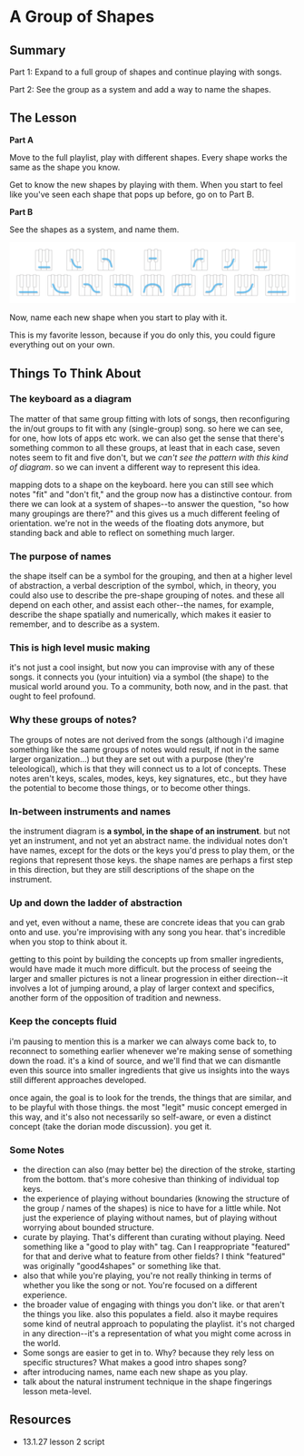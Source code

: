 # A Group of Shapes

## Summary

Part 1: Expand to a full group of shapes and continue playing with songs.

Part 2: See the group as a system and add a way to name the shapes.

## The Lesson

**Part A**

Move to the full playlist, play with different shapes. Every shape works the same as the shape you know.

Get to know the new shapes by playing with them. When you start to feel like you've seen each shape that pops up before, go on to Part B.

**Part B**

See the shapes as a system, and name them.

![group of shapes](/media/15.3.6_ultralite.png)

Now, name each new shape when you start to play with it.

This is my favorite lesson, because if you do only this, you could figure everything out on your own. 

## Things To Think About

### The keyboard as a diagram
The matter of that same group fitting with lots of songs, then reconfiguring the in/out groups to fit with any (single-group) song. so here we can see, for one, how lots of apps etc work. we can also get the sense that there's something common to all these groups, at least that in each case, seven notes seem to fit and five don't, but we *can't see the pattern with this kind of diagram*. so we can invent a different way to represent this idea.

mapping dots to a shape on the keyboard. here you can still see which notes "fit" and "don't fit," and the group now has a distinctive contour. from there we can look at a system of shapes--to answer the question, "so how many groupings are there?" and this gives us a much different feeling of orientation. we're not in the weeds of the floating dots anymore, but standing back and able to reflect on something much larger.

### The purpose of names
the shape itself can be a symbol for the grouping, and then at a higher level of abstraction, a verbal description of the symbol, which, in theory, you could also use to describe the pre-shape grouping of notes. and these all depend on each other, and assist each other--the names, for example, describe the shape spatially and numerically, which makes it easier to remember, and to describe as a system.

### This is high level music making
it's not just a cool insight, but now you can improvise with any of these songs. it connects you (your intuition) via a symbol (the shape) to the musical world around you. To a community, both now, and in the past. that ought to feel profound.

### Why these groups of notes?

The groups of notes are not derived from the songs (although i'd imagine something like the same groups of notes would result, if not in the same larger organization...) but they are set out with a purpose (they're teleological), which is that they will connect us to a lot of concepts. These notes aren't keys, scales, modes, keys, key signatures, etc., but they have the potential to become those things, or to become other things.

### In-between instruments and names

the instrument diagram is **a symbol, in the shape of an instrument**. but not yet an instrument, and not yet an abstract name. the individual notes don't have names, except for the dots or the keys you'd press to play them, or the regions that represent those keys. the shape names are perhaps a first step in this direction, but they are still descriptions of the shape on the instrument.

### Up and down the ladder of abstraction

and yet, even without a name, these are concrete ideas that you can grab onto and use. you're improvising with any song you hear. that's incredible when you stop to think about it.

getting to this point by building the concepts up from smaller ingredients, would have made it much more difficult. but the process of seeing the larger and smaller pictures is not a linear progression in either direction--it involves a lot of jumping around, a play of larger context and specifics, another form of the opposition of tradition and newness.

### Keep the concepts fluid

i'm pausing to mention this is a marker we can always come back to, to reconnect to something earlier whenever we're making sense of something down the road. it's a kind of source, and we'll find that we can dismantle even this source into smaller ingredients that give us insights into the ways still different approaches developed.  

once again, the goal is to look for the trends, the things that are similar, and to be playful with those things. the most "legit" music concept emerged in this way, and it's also not necessarily so self-aware, or even a distinct concept (take the dorian mode discussion). you get it.

### Some Notes
- the direction can also (may better be) the direction of the stroke, starting from the bottom. that's more cohesive than thinking of individual top keys.
- the experience of playing without boundaries (knowing the structure of the group / names of the shapes) is nice to have for a little while. Not just the experience of playing without names, but of playing without worrying about bounded structure.
- curate by playing. That's different than curating without playing. Need something like a "good to play with" tag. Can I reappropriate "featured" for that and derive what to feature from other fields? I think "featured" was originally "good4shapes" or something like that.
- also that while you're playing, you're not really thinking in terms of whether you like the song or not. You're focused on a different experience.
- the broader value of engaging with things you don't like. or that aren't the things you like. also this populates a field. also it maybe requires some kind of neutral approach to populating the playlist. it's not charged in any direction--it's a representation of what you might come across in the world.
- Some songs are easier to get in to. Why? because they rely less on specific structures? What makes a good intro shapes song?
- after introducing names, name each new shape as you play.
- talk about the natural instrument technique in the shape fingerings lesson meta-level.


## Resources

- 13.1.27 lesson 2 script
